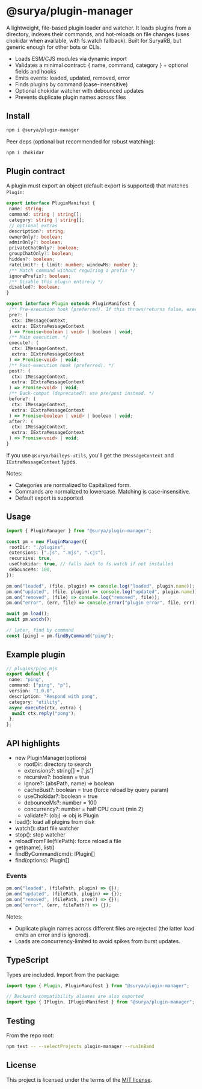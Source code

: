 # @surya/plugin-manager

A lightweight, file-based plugin loader and watcher. It loads plugins from a directory, indexes their commands, and hot-reloads on file changes (uses chokidar when available, with fs.watch fallback). Built for SuryaRB, but generic enough for other bots or CLIs.

- Loads ESM/CJS modules via dynamic import
- Validates a minimal contract: { name, command, category } + optional fields and hooks
- Emits events: loaded, updated, removed, error
- Finds plugins by command (case-insensitive)
- Optional chokidar watcher with debounced updates
- Prevents duplicate plugin names across files

## Install

```bash
npm i @surya/plugin-manager
```

Peer deps (optional but recommended for robust watching):

```bash
npm i chokidar
```

## Plugin contract

A plugin must export an object (default export is supported) that matches `Plugin`:

```ts
export interface PluginManifest {
 name: string;
 command: string | string[];
 category: string | string[];
 // optional extras
 description?: string;
 ownerOnly?: boolean;
 adminOnly?: boolean;
 privateChatOnly?: boolean;
 groupChatOnly?: boolean;
 hidden?: boolean;
 rateLimit?: { limit: number; windowMs: number };
 /** Match command without requiring a prefix */
 ignorePrefix?: boolean;
 /** Disable this plugin entirely */
 disabled?: boolean;
}

export interface Plugin extends PluginManifest {
 /** Pre-execution hook (preferred). If this throws/returns false, execute/post are skipped. */
 pre?: (
  ctx: IMessageContext,
  extra: IExtraMessageContext
 ) => Promise<boolean | void> | boolean | void;
 /** Main execution. */
 execute?: (
  ctx: IMessageContext,
  extra: IExtraMessageContext
 ) => Promise<void> | void;
 /** Post-execution hook (preferred). */
 post?: (
  ctx: IMessageContext,
  extra: IExtraMessageContext
 ) => Promise<void> | void;
 /** Back-compat (deprecated): use pre/post instead. */
 before?: (
  ctx: IMessageContext,
  extra: IExtraMessageContext
 ) => Promise<boolean | void> | boolean | void;
 after?: (
  ctx: IMessageContext,
  extra: IExtraMessageContext
 ) => Promise<void> | void;
}
```

If you use `@surya/baileys-utils`, you'll get the `IMessageContext` and `IExtraMessageContext` types.

Notes:

- Categories are normalized to Capitalized form.
- Commands are normalized to lowercase. Matching is case-insensitive.
- Default export is supported.

## Usage

```ts
import { PluginManager } from "@surya/plugin-manager";

const pm = new PluginManager({
 rootDir: "./plugins",
 extensions: [".js", ".mjs", ".cjs"],
 recursive: true,
 useChokidar: true, // falls back to fs.watch if not installed
 debounceMs: 100,
});

pm.on("loaded", (file, plugin) => console.log("loaded", plugin.name));
pm.on("updated", (file, plugin) => console.log("updated", plugin.name));
pm.on("removed", (file) => console.log("removed", file));
pm.on("error", (err, file) => console.error("plugin error", file, err));

await pm.load();
await pm.watch();

// later, find by command
const [ping] = pm.findByCommand("ping");
```

## Example plugin

```ts
// plugins/ping.mjs
export default {
 name: "ping",
 command: ["ping", "p"],
 version: "1.0.0",
 description: "Respond with pong",
 category: "utility",
 async execute(ctx, extra) {
  await ctx.reply("pong");
 },
};
```

## API highlights

- new PluginManager(options)
  - rootDir: directory to search
  - extensions?: string[] = ['.js']
  - recursive?: boolean = true
  - ignore?: (absPath, name) => boolean
  - cacheBust?: boolean = true (force reload by query param)
  - useChokidar?: boolean = true
  - debounceMs?: number = 100
  - concurrency?: number = half CPU count (min 2)
  - validate?: (obj) => obj is Plugin
- load(): load all plugins from disk
- watch(): start file watcher
- stop(): stop watcher
- reloadFromFile(filePath): force reload a file
- get(name), list()
- findByCommand(cmd): IPlugin[]
- find(options): Plugin[]

### Events

```ts
pm.on("loaded", (filePath, plugin) => {});
pm.on("updated", (filePath, plugin) => {});
pm.on("removed", (filePath, prev?) => {});
pm.on("error", (err, filePath?) => {});
```

Notes:

- Duplicate plugin names across different files are rejected (the latter load emits an error and is ignored).
- Loads are concurrency-limited to avoid spikes from burst updates.

## TypeScript

Types are included. Import from the package:

```ts
import type { Plugin, PluginManifest } from "@surya/plugin-manager";

// Backward compatibility aliases are also exported
import type { IPlugin, IPluginManifest } from "@surya/plugin-manager";
```

## Testing

From the repo root:

```bash
npm test -- --selectProjects plugin-manager --runInBand
```

## License

This project is licensed under the terms of the [MIT license](https://github.com/frierendv/surya/blob/main/LICENSE).
